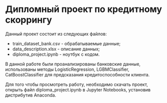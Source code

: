 # Дипломный проект по кредитному скоррингу
Данный проект состоит из следующих файлов:
* train_dataset_bank.csv - обрабатываемые данные;
* data_description.xlsx - описание данных;
* diploma_project.ipynb - ноутбук с кодом.

В данной работе были проанализированы банковские данные, использованы методы LogisticRegression, LGBMClassifier, CatBoostClassifier для предсказания кредитоспособности клиента.

Для того чтобы просмотреть работу, необходимо скачать проект, открыть файл diploma_project.ipynb в Jupyter Notebooks, установив дистрибутив Anaconda.
